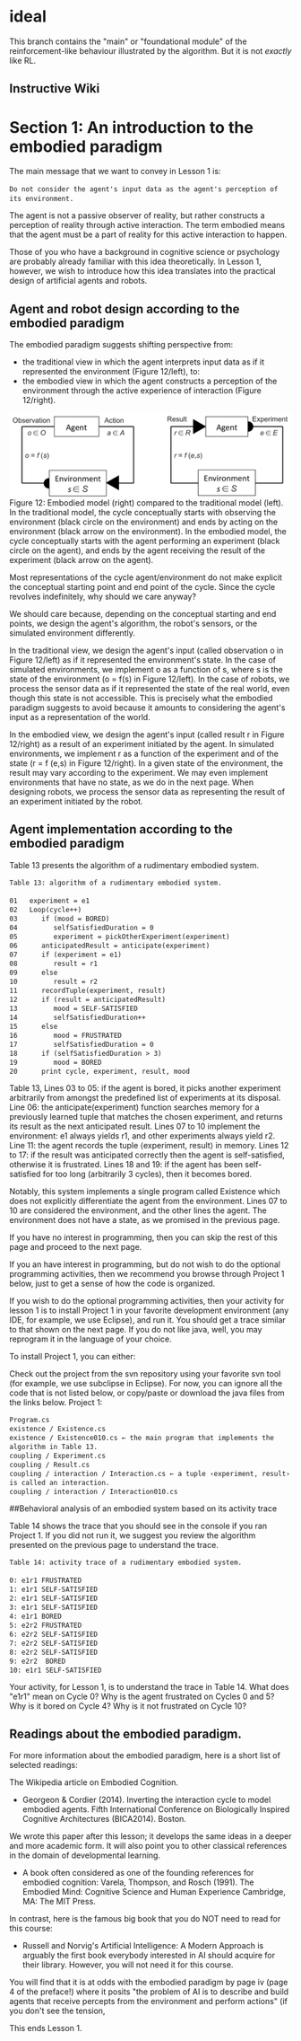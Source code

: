 # ideal

This branch contains the "main" or "foundational module" of the reinforcement-like behaviour illustrated by the algorithm. But it is not _exactly_ like RL.

## Instructive Wiki

# Section 1: An introduction to the embodied paradigm

The main message that we want to convey in Lesson 1 is:

`Do not consider the agent's input data as the agent's perception of its environment.`

The agent is not a passive observer of reality, but rather constructs a perception of reality through active interaction. The term embodied means that the agent must be a part of reality for this active interaction to happen.

Those of you who have a background in cognitive science or psychology are probably already familiar with this idea theoretically. In Lesson 1, however, we wish to introduce how this idea translates into the practical design of artificial agents and robots.

## Agent and robot design according to the embodied paradigm

The embodied paradigm suggests shifting perspective from:
- the traditional view in which the agent interprets input data as if it represented the environment (Figure 12/left),
to:
- the embodied view in which the agent constructs a perception of the environment through the active experience of interaction (Figure 12/right).

![Figure-12](/images/012-1.png)
Figure 12: Embodied model (right) compared to the traditional model (left). In the traditional model, the cycle conceptually starts with observing the environment (black circle on the environment) and ends by acting on the environment (black arrow on the environment). In the embodied model, the cycle conceptually starts with the agent performing an experiment (black circle on the agent), and ends by the agent receiving the result of the experiment (black arrow on the agent).

Most representations of the cycle agent/environment do not make explicit the conceptual starting point and end point of the cycle. Since the cycle revolves indefinitely, why should we care anyway?

We should care because, depending on the conceptual starting and end points, we design the agent's algorithm, the robot's sensors, or the simulated environment differently.

In the traditional view, we design the agent's input (called observation o in Figure 12/left) as if it represented the environment's state. In the case of simulated environments, we implement o as a function of s, where s is the state of the environment (o = f(s) in Figure 12/left). In the case of robots, we process the sensor data as if it represented the state of the real world, even though this state is not accessible. This is precisely what the embodied paradigm suggests to avoid because it amounts to considering the agent's input as a representation of the world.

In the embodied view, we design the agent's input (called result r in Figure 12/right) as a result of an experiment initiated by the agent. In simulated environments, we implement r as a function of the experiment and of the state (r = f (e,s) in Figure 12/right). In a given state of the environment, the result may vary according to the experiment. We may even implement environments that have no state, as we do in the next page. When designing robots, we process the sensor data as representing the result of an experiment initiated by the robot.

## Agent implementation according to the embodied paradigm

Table 13 presents the algorithm of a rudimentary embodied system.

```
Table 13: algorithm of a rudimentary embodied system.

01   experiment = e1
02   Loop(cycle++)
03      if (mood = BORED)
04         selfSatisfiedDuration = 0
05         experiment = pickOtherExperiment(experiment)
06      anticipatedResult = anticipate(experiment)
07      if (experiment = e1)
08         result = r1
09      else
10         result = r2
11      recordTuple(experiment, result)
12      if (result = anticipatedResult)
13         mood = SELF-SATISFIED
14         selfSatisfiedDuration++
15      else
16         mood = FRUSTRATED
17         selfSatisfiedDuration = 0
18      if (selfSatisfiedDuration > 3)
19         mood = BORED
20      print cycle, experiment, result, mood
```


Table 13, Lines 03 to 05: if the agent is bored, it picks another experiment arbitrarily from amongst the predefined list of experiments at its disposal. Line 06: the anticipate(experiment) function searches memory for a previously learned tuple that matches the chosen experiment, and returns its result as the next anticipated result. Lines 07 to 10 implement the environment: e1 always yields r1, and other experiments always yield r2. Line 11: the agent records the tuple ⟨experiment, result⟩ in memory. Lines 12 to 17: if the result was anticipated correctly then the agent is self-satisfied, otherwise it is frustrated. Lines 18 and 19: if the agent has been self-satisfied for too long (arbitrarily 3 cycles), then it becomes bored.

Notably, this system implements a single program called Existence which does not explicitly differentiate the agent from the environment. Lines 07 to 10 are considered the environment, and the other lines the agent. The environment does not have a state, as we promised in the previous page.

If you have no interest in programming, then you can skip the rest of this page and proceed to the next page.

If you an have interest in programming, but do not wish to do the optional programming activities, then we recommend you browse through Project 1 below, just to get a sense of how the code is organized.

If you wish to do the optional programming activities, then your activity for lesson 1 is to install Project 1 in your favorite development environment (any IDE, for example, we use Eclipse), and run it. You should get a trace similar to that shown on the next page. If you do not like java, well, you may reprogram it in the language of your choice.

To install Project 1, you can either:

Check out the project from the svn repository using your favorite svn tool (for example, we use subclipse in Eclipse). For now, you can ignore all the code that is not listed below, or copy/paste or download the java files from the links below.
Project 1:


```
Program.cs
existence / Existence.cs
existence / Existence010.cs ← the main program that implements the algorithm in Table 13.
coupling / Experiment.cs
coupling / Result.cs
coupling / interaction / Interaction.cs ← a tuple ‹experiment, result› is called an interaction.
coupling / interaction / Interaction010.cs
```
##Behavioral analysis of an embodied system based on its activity trace

Table 14 shows the trace that you should see in the console if you ran Project 1. If you did not run it, we suggest you review the algorithm presented on the previous page to understand the trace.


```
Table 14: activity trace of a rudimentary embodied system.

0: e1r1 FRUSTRATED
1: e1r1 SELF-SATISFIED
2: e1r1 SELF-SATISFIED
3: e1r1 SELF-SATISFIED
4: e1r1 BORED
5: e2r2 FRUSTRATED
6: e2r2 SELF-SATISFIED
7: e2r2 SELF-SATISFIED
8: e2r2 SELF-SATISFIED
9: e2r2  BORED
10: e1r1 SELF-SATISFIED
```

Your activity, for Lesson 1, is to understand the trace in Table 14. What does "e1r1" mean on Cycle 0? Why is the agent frustrated on Cycles 0 and 5? Why is it bored on Cycle 4? Why is it not frustrated on Cycle 10?

## Readings about the embodied paradigm.

For more information about the embodied paradigm, here is a short list of selected readings:

The Wikipedia article on Embodied Cognition.
* Georgeon & Cordier (2014). Inverting the interaction cycle to model embodied agents. Fifth International Conference on Biologically Inspired Cognitive Architectures (BICA2014). Boston.

We wrote this paper after this lesson; it develops the same ideas in a deeper and more academic form. It will also point you to other classical references in the domain of developmental learning.
* A book often considered as one of the founding references for embodied cognition: Varela, Thompson, and Rosch (1991). The Embodied Mind: Cognitive Science and Human Experience Cambridge, MA: The MIT Press.

In contrast, here is the famous big book that you do NOT need to read for this course:

* Russell and Norvig's Artificial Intelligence: A Modern Approach is arguably the first book everybody interested in AI should acquire for their library. However, you will not need it for this course.

You will find that it is at odds with the embodied paradigm by page iv (page 4 of the preface!) where it posits "the problem of AI is to describe and build agents that receive percepts from the environment and perform actions" (if you don't see the tension, 

This ends Lesson 1.